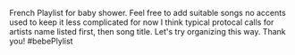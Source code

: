 French Playlist for baby shower.
Feel free to add suitable songs
no accents used to keep it less complicated for now
I think typical protocal calls for artists name listed first, then song title. Let's try organizing this way.
Thank you!
#bebePlylist
